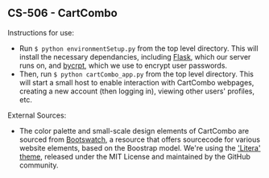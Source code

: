 ## CS-506 - CartCombo

Instructions for use:
 - Run `$ python environmentSetup.py` from the top level directory.  This will install the necessary dependancies, including <a href="http://flask.pocoo.org/docs/0.12/quickstart/" target="_blank">Flask<a>, which our server runs on, and <a href="https://www.npmjs.com/package/bcrypt" target="_blank">bycrpt</a>, which we use to encrypt user passwords. 
 - Then, run `$ python cartCombo_app.py` from the top level directory.  This will start a small host to enable interaction with CartCombo webpages, creating a new account (then logging in), viewing other users' profiles, etc.

  External Sources:
   - The color palette and small-scale design elements of CartCombo are sourced from <a href="https://bootswatch.com/" target="_blank">Bootswatch</a>, a resource that offers sourcecode for various website elements, based on the Boostrap model.  We're using the <a href="https://bootswatch.com/litera/" target="_blank">'Litera' theme</a>, released under the MIT License and maintained by the GitHub community.  
   
